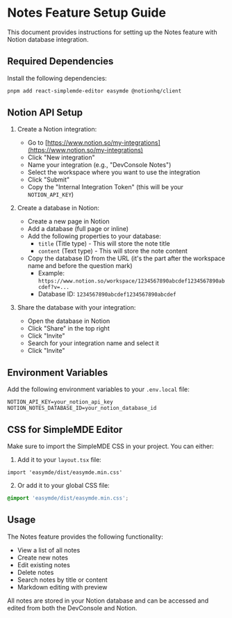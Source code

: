 # Notes Feature Setup Guide

This document provides instructions for setting up the Notes feature with Notion database integration.

## Required Dependencies

Install the following dependencies:

```bash
pnpm add react-simplemde-editor easymde @notionhq/client
```

## Notion API Setup

1. Create a Notion integration:

   - Go to [https://www.notion.so/my-integrations](https://www.notion.so/my-integrations)
   - Click "New integration"
   - Name your integration (e.g., "DevConsole Notes")
   - Select the workspace where you want to use the integration
   - Click "Submit"
   - Copy the "Internal Integration Token" (this will be your `NOTION_API_KEY`)

2. Create a database in Notion:
   - Create a new page in Notion
   - Add a database (full page or inline)
   - Add the following properties to your database:
     - `title` (Title type) - This will store the note title
     - `content` (Text type) - This will store the note content
   - Copy the database ID from the URL (it's the part after the workspace name and before the question mark)
     - Example: `https://www.notion.so/workspace/1234567890abcdef1234567890abcdef?v=...`
     - Database ID: `1234567890abcdef1234567890abcdef`
3. Share the database with your integration:
   - Open the database in Notion
   - Click "Share" in the top right
   - Click "Invite"
   - Search for your integration name and select it
   - Click "Invite"

## Environment Variables

Add the following environment variables to your `.env.local` file:

```
NOTION_API_KEY=your_notion_api_key
NOTION_NOTES_DATABASE_ID=your_notion_database_id
```

## CSS for SimpleMDE Editor

Make sure to import the SimpleMDE CSS in your project. You can either:

1. Add it to your `layout.tsx` file:

```tsx
import 'easymde/dist/easymde.min.css'
```

2. Or add it to your global CSS file:

```css
@import 'easymde/dist/easymde.min.css';
```

## Usage

The Notes feature provides the following functionality:

- View a list of all notes
- Create new notes
- Edit existing notes
- Delete notes
- Search notes by title or content
- Markdown editing with preview

All notes are stored in your Notion database and can be accessed and edited from both the DevConsole and Notion.
